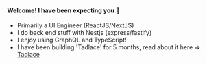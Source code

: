 #### Welcome! I have been expecting you 👋

- Primarily a UI Engineer (ReactJS/NextJS)
- I do back end stuff with Nestjs (express/fastify)
- I enjoy using GraphQL and TypeScript!
- I have been building 'Tadlace' for 5 months, read about it here => [Tadlace](https://segun.tech/tadlace)

<!--
**Segun98/Segun98** is a ✨ _special_ ✨ repository because its `README.md` (this file) appears on your GitHub profile.
- Reading two books at the moment (I highly recommend): Javascript The Definitive Guide by David Flanagan and React Quickly: Painless Web Apps with React... by Azat Mardan 
Here are some ideas to get you started:

- 🔭 I’m currently working on ...
- 🌱 I’m currently learning ...
- 👯 I’m looking to collaborate on ...
- 🤔 I’m looking for help with ...
- 💬 Ask me about ...
- 📫 How to reach me: ...
- 😄 Pronouns: ...
- ⚡ Fun fact: ...
-->
